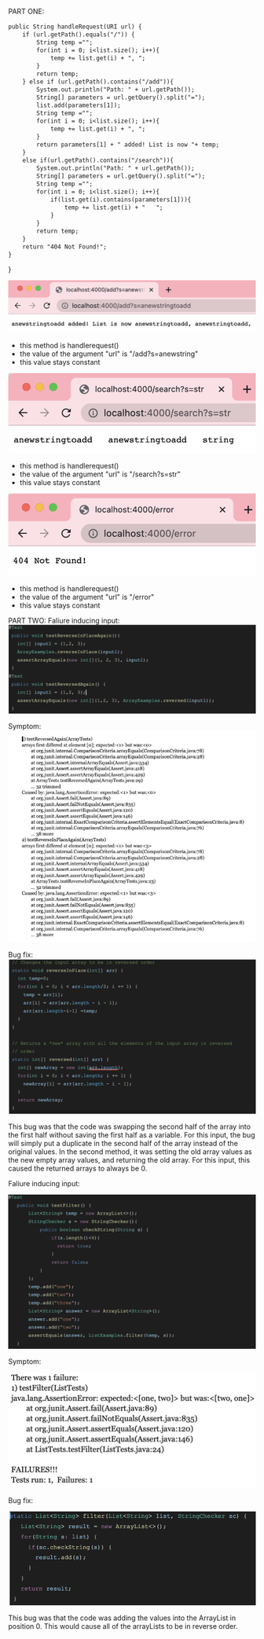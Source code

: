 PART ONE:
    
    public String handleRequest(URI url) {
        if (url.getPath().equals("/")) {
            String temp ="";
            for(int i = 0; i<list.size(); i++){
                temp += list.get(i) + ", ";
            }
            return temp;
        } else if (url.getPath().contains("/add")){
            System.out.println("Path: " + url.getPath());
            String[] parameters = url.getQuery().split("=");
            list.add(parameters[1]);
            String temp ="";
            for(int i = 0; i<list.size(); i++){
                temp += list.get(i) + ", ";
            }
            return parameters[1] + " added! List is now "+ temp;
        }
        else if(url.getPath().contains("/search")){
            System.out.println("Path: " + url.getPath());
            String[] parameters = url.getQuery().split("=");
            String temp ="";
            for(int i = 0; i<list.size(); i++){
                if(list.get(i).contains(parameters[1])){
                    temp += list.get(i) + "   ";
                }
            }
            return temp;
        }
        return "404 Not Found!";
    }
}

![Image](./stringadded.png)
* this method is handlerequest()
* the value of the argument "url" is "/add?s=anewstring"
* this value stays constant

![Image](./searching.png)
* this method is handlerequest()
* the value of the argument "url" is "/search?s=str"
* this value stays constant

![Image](./errormessage.png)
* this method is handlerequest()
* the value of the argument "url" is "/error"
* this value stays constant

PART TWO:
Faliure inducing input: 
![Image](./faliureinput.png)

Symptom:
![Image](./output1.png)

Bug fix:
![Image](./fixed1.png)

This bug was that the code was swapping the second half of the array into the first half without saving the first half as a variable. For this input, the bug will simply put a duplicate in the second half of the array instead of the original values. In the second method, it was setting the old array values as the new empty array values, and returning the old array. For this input, this caused the returned arrays to always be 0.

Faliure inducing input: 

![Image](./faliureinput2.png)

Symptom:

![Image](./output2.png)

Bug fix:

![Image](./fixed2.png)

This bug was that the code was adding the values into the ArrayList in position 0. This would cause all of the arrayLists to be in reverse order. 

